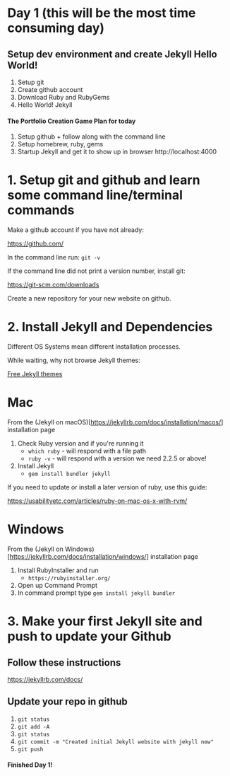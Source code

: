 # Day 1 (this will be the most time consuming day)

## Setup dev environment and create Jekyll Hello World!

1. Setup git
2. Create github account
3. Download Ruby and RubyGems
4. Hello World! Jekyll

#### The Portfolio Creation Game Plan for today

1. Setup github + follow along with the command line
2. Setup homebrew, ruby, gems
3. Startup Jekyll and get it to show up in browser http://localhost:4000

# 1. Setup git and github and learn some command line/terminal commands

Make a github account if you have not already:

https://github.com/

In the command line run:
`git -v`

If the command line did not print a version number, install git:

https://git-scm.com/downloads

Create a new repository for your new website on github.

# 2. Install Jekyll and Dependencies

Different OS Systems mean different installation processes.

While waiting, why not browse Jekyll themes:

[Free Jekyll themes](https://jekyllthemes.io/free)

# Mac

From the (Jekyll on macOS)[https://jekyllrb.com/docs/installation/macos/] installation page

1. Check Ruby version and if you're running it
	- `which ruby` - will respond with a file path
	- `ruby -v` - will respond with a version we need 2.2.5 or above!
2. Install Jekyll
	- `gem install bundler jekyll`

If you need to update or install a later version of ruby, use this guide:

https://usabilityetc.com/articles/ruby-on-mac-os-x-with-rvm/

# Windows

From the (Jekyll on Windows)[https://jekyllrb.com/docs/installation/windows/] installation page

1. Install RubyInstaller and run
    - `https://rubyinstaller.org/`
2. Open up Command Prompt
3. In command prompt type
	`gem install jekyll bundler`

# 3. Make your first Jekyll site and push to update your Github

## Follow these instructions

https://jekyllrb.com/docs/

## Update your repo in github

1. `git status`
2. `git add -A`
3. `git status`
3. `git commit -m "Created initial Jekyll website with jekyll new"`
4. `git push`

#### Finished Day 1!
